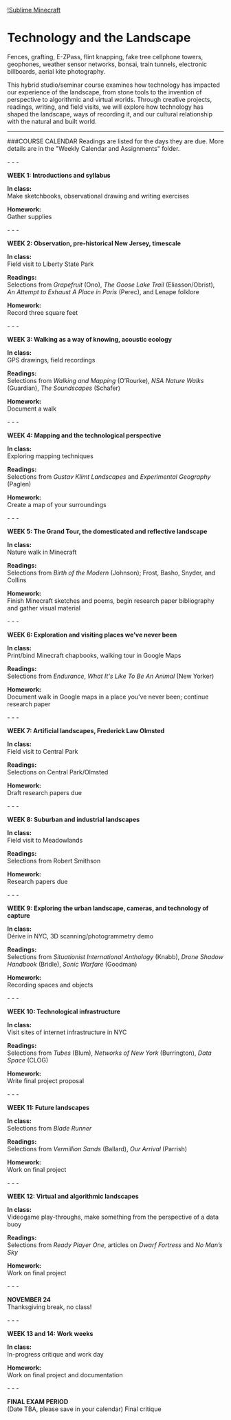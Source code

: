 [!Sublime Minecraft](https://raw.githubusercontent.com/jeffThompson/TechnologyAndTheLandscape/master/Images/SublimeMinecraft.jpg)

# Technology and the Landscape

Fences, grafting, E-ZPass, flint knapping, fake tree cellphone towers, geophones, weather sensor networks, bonsai, train tunnels, electronic billboards, aerial kite photography.

This hybrid studio/seminar course examines how technology has impacted our experience of the landscape, from stone tools to the invention of perspective to algorithmic and virtual worlds. Through creative projects, readings, writing, and field visits, we will explore how technology has shaped the landscape, ways of recording it, and our cultural relationship with the natural and built world.

***
 
###COURSE CALENDAR
Readings are listed for the days they are due. More details are in the "Weekly Calendar and Assignments" folder.

\- \- \-

**WEEK 1: Introductions and syllabus**  

**In class:**   	
Make sketchbooks, observational drawing and writing exercises

**Homework:**   	
Gather supplies

\- \- \-

**WEEK 2: Observation, pre-historical New Jersey, timescale**  

**In class:**   	
Field visit to Liberty State Park

**Readings:**   	
Selections from *Grapefruit* (Ono), *The Goose Lake Trail* (Eliasson/Obrist), *An Attempt to Exhaust A Place in Paris* (Perec), and Lenape folklore

**Homework:**   	
Record three square feet

\- \- \-

**WEEK 3: Walking as a way of knowing, acoustic ecology**  

**In class:**   	
GPS drawings, field recordings

**Readings:**   	
Selections from *Walking and Mapping* (O’Rourke), *NSA Nature Walks* (Guardian), *The Soundscapes* (Schafer)

**Homework:**   	
Document a walk

\- \- \-

**WEEK 4: Mapping and the technological perspective**  

**In class:**   	
Exploring mapping techniques

**Readings:**   	
Selections from *Gustav Klimt Landscapes* and *Experimental Geography* (Paglen)

**Homework:**   	
Create a map of your surroundings

\- \- \-

**WEEK 5: The Grand Tour, the domesticated and reflective landscape**  

**In class:**   	
Nature walk in Minecraft

**Readings:**   	
Selections from *Birth of the Modern* (Johnson); Frost, Basho, Snyder, and Collins

**Homework:**   	
Finish Minecraft sketches and poems, begin research paper bibliography and gather visual material

\- \- \-

**WEEK 6: Exploration and visiting places we’ve never been**  

**In class:**   	
Print/bind Minecraft chapbooks, walking tour in Google Maps

**Readings:**   	
Selections from *Endurance*, *What It's Like To Be An Animal* (New Yorker)

**Homework:**   	
Document walk in Google maps in a place you’ve never been; continue research paper

\- \- \-

**WEEK 7: Artificial landscapes, Frederick Law Olmsted**  

**In class:**   	
Field visit to Central Park

**Readings:**   	
Selections on Central Park/Olmsted

**Homework:**   	
Draft research papers due

\- \- \-

**WEEK 8: Suburban and industrial landscapes**  

**In class:**   	
Field visit to Meadowlands

**Readings:**   	
Selections from Robert Smithson

**Homework:**   	
Research papers due

\- \- \-

**WEEK 9: Exploring the urban landscape, cameras, and technology of capture**  

**In class:**   	
Dérive in NYC, 3D scanning/photogrammetry demo

**Readings:**   	
Selections from *Situationist International Anthology* (Knabb), *Drone Shadow Handbook* (Bridle), *Sonic Warfare* (Goodman)

**Homework:**   	
Recording spaces and objects

\- \- \-

**WEEK 10: Technological infrastructure**  

**In class:**   	
Visit sites of internet infrastructure in NYC

**Readings:**   	
Selections from *Tubes* (Blum), *Networks of New York* (Burrington), *Data Space* (CLOG)

**Homework:**   	
Write final project proposal

\- \- \-

**WEEK 11: Future landscapes**  

**In class:**   	
Selections from *Blade Runner*

**Readings:**   	
Selections from *Vermillion Sands* (Ballard), *Our Arrival* (Parrish)

**Homework:**   	
Work on final project

\- \- \-

**WEEK 12: Virtual and algorithmic landscapes**  

**In class:**   	
Videogame play-throughs, make something from the perspective of a data buoy

**Readings:**   	
Selections from *Ready Player One*, articles on *Dwarf Fortress* and *No Man’s Sky*

**Homework:**   	
Work on final project

\- \- \-

**NOVEMBER 24**  
Thanksgiving break, no class!

\- \- \-

**WEEK 13 and 14: Work weeks**  

**In class:**   	
In-progress critique and work day

**Homework:**   	
Work on final project and documentation

\- \- \-

**FINAL EXAM PERIOD**  
(Date TBA, please save in your calendar)
Final critique
